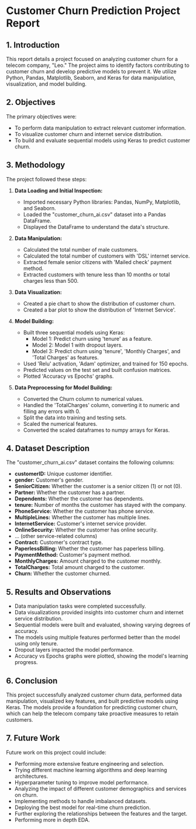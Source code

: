 # Customer Churn Prediction Project Report

## 1. Introduction

This report details a project focused on analyzing customer churn for a telecom company, "Leo." The project aims to identify factors contributing to customer churn and develop predictive models to prevent it. We utilize Python, Pandas, Matplotlib, Seaborn, and Keras for data manipulation, visualization, and model building.

## 2. Objectives

The primary objectives were:

* To perform data manipulation to extract relevant customer information.
* To visualize customer churn and internet service distribution.
* To build and evaluate sequential models using Keras to predict customer churn.

## 3. Methodology

The project followed these steps:

1.  **Data Loading and Initial Inspection:**
    * Imported necessary Python libraries: Pandas, NumPy, Matplotlib, and Seaborn.
    * Loaded the "customer\_churn\_ai.csv" dataset into a Pandas DataFrame.
    * Displayed the DataFrame to understand the data's structure.

2.  **Data Manipulation:**
    * Calculated the total number of male customers.
    * Calculated the total number of customers with 'DSL' internet service.
    * Extracted female senior citizens with 'Mailed check' payment method.
    * Extracted customers with tenure less than 10 months or total charges less than 500.

3.  **Data Visualization:**
    * Created a pie chart to show the distribution of customer churn.
    * Created a bar plot to show the distribution of 'Internet Service'.

4.  **Model Building:**
    * Built three sequential models using Keras:
        * Model 1: Predict churn using 'tenure' as a feature.
        * Model 2: Model 1 with dropout layers.
        * Model 3: Predict churn using 'tenure', 'Monthly Charges', and 'Total Charges' as features.
    * Used 'Relu' activation, 'Adam' optimizer, and trained for 150 epochs.
    * Predicted values on the test set and built confusion matrices.
    * Plotted 'Accuracy vs Epochs' graphs.

5.  **Data Preprocessing for Model Building:**
    * Converted the Churn column to numerical values.
    * Handled the 'TotalCharges' column, converting it to numeric and filling any errors with 0.
    * Split the data into training and testing sets.
    * Scaled the numerical features.
    * Converted the scaled dataframes to numpy arrays for Keras.

## 4. Dataset Description

The "customer\_churn\_ai.csv" dataset contains the following columns:

* **customerID:** Unique customer identifier.
* **gender:** Customer's gender.
* **SeniorCitizen:** Whether the customer is a senior citizen (1) or not (0).
* **Partner:** Whether the customer has a partner.
* **Dependents:** Whether the customer has dependents.
* **tenure:** Number of months the customer has stayed with the company.
* **PhoneService:** Whether the customer has phone service.
* **MultipleLines:** Whether the customer has multiple lines.
* **InternetService:** Customer's internet service provider.
* **OnlineSecurity:** Whether the customer has online security.
* ... (other service-related columns)
* **Contract:** Customer's contract type.
* **PaperlessBilling:** Whether the customer has paperless billing.
* **PaymentMethod:** Customer's payment method.
* **MonthlyCharges:** Amount charged to the customer monthly.
* **TotalCharges:** Total amount charged to the customer.
* **Churn:** Whether the customer churned.

## 5. Results and Observations

* Data manipulation tasks were completed successfully.
* Data visualizations provided insights into customer churn and internet service distribution.
* Sequential models were built and evaluated, showing varying degrees of accuracy.
* The models using multiple features performed better than the model using only tenure.
* Dropout layers impacted the model performance.
* Accuracy vs Epochs graphs were plotted, showing the model's learning progress.

## 6. Conclusion

This project successfully analyzed customer churn data, performed data manipulation, visualized key features, and built predictive models using Keras. The models provide a foundation for predicting customer churn, which can help the telecom company take proactive measures to retain customers.

## 7. Future Work

Future work on this project could include:

* Performing more extensive feature engineering and selection.
* Trying different machine learning algorithms and deep learning architectures.
* Hyperparameter tuning to improve model performance.
* Analyzing the impact of different customer demographics and services on churn.
* Implementing methods to handle imbalanced datasets.
* Deploying the best model for real-time churn prediction.
* Further exploring the relationships between the features and the target.
* Performing more in depth EDA.
